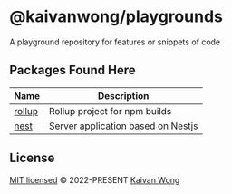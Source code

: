 # @kaivanwong/playgrounds

A playground repository for features or snippets of code

## Packages Found Here

| Name                      | Description                        |
| ------------------------- | ---------------------------------- |
| [rollup](packages/rollup) | Rollup project for npm builds      |
| [nest](packages/nestjs)   | Server application based on Nestjs |

## License

[MIT licensed](./LICENSE) © 2022-PRESENT [Kaivan Wong](https://github.com/kaivanwong)